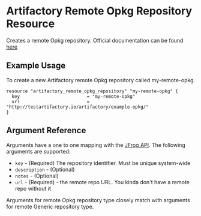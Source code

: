 # Artifactory Remote Opkg Repository Resource

Creates a remote Opkg repository.
Official documentation can be found [here](https://www.jfrog.com/confluence/display/JFROG/Opkg+Repositories)


## Example Usage
To create a new Artifactory remote Opkg repository called my-remote-opkg.

```hcl
resource "artifactory_remote_opkg_repository" "my-remote-opkg" {
  key                         = "my-remote-opkg"
  url                         = "http://testartifactory.io/artifactory/example-opkg/"
}
```

## Argument Reference

Arguments have a one to one mapping with the [JFrog API](https://www.jfrog.com/confluence/display/RTF/Repository+Configuration+JSON). The following arguments are supported:

* `key` - (Required) The repository identifier. Must be unique system-wide
* `description` - (Optional)
* `notes` - (Optional)
* `url` - (Required) - the remote repo URL. You kinda don't have a remote repo without it

Arguments for remote Opkg repository type closely match with arguments for remote Generic repository type.